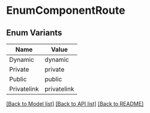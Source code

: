 # EnumComponentRoute

## Enum Variants

| Name | Value |
|---- | -----|
| Dynamic | dynamic |
| Private | private |
| Public | public |
| Privatelink | privatelink |


[[Back to Model list]](../README.md#documentation-for-models) [[Back to API list]](../README.md#documentation-for-api-endpoints) [[Back to README]](../README.md)


